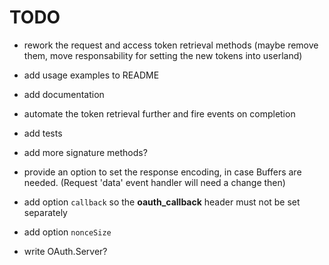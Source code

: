 # TODO

- rework the request and access token retrieval methods
  (maybe remove them, move responsability for setting the new
  tokens into userland)

- add usage examples to README

- add documentation

- automate the token retrieval further
  and fire events on completion

- add tests

- add more signature methods?

- provide an option to set the response encoding,
  in case Buffers are needed. (Request 'data' event
  handler will need a change then)

- add option `callback` so the **oauth_callback**
  header must not be set separately

- add option `nonceSize`

- write OAuth.Server?
